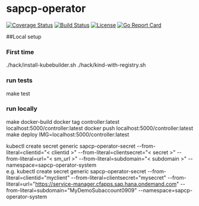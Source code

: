# sapcp-operator
[![Coverage Status](https://coveralls.io/repos/github/sm-operator/sapcp-operator/badge.svg?branch=master&service=github)](https://coveralls.io/github/sm-operator/sapcp-operator?branch=master)
[![Build Status](https://github.com/sm-operator/sapcp-operator/workflows/Go/badge.svg)](https://github.com/sm-operator/sapcp-operator/actions)
[![License](https://img.shields.io/badge/License-Apache%202.0-blue.svg)](https://github.com/sm-operator/sapcp-operator/blob/master/LICENSE)
[![Go Report Card](https://goreportcard.com/badge/github.com/sm-operator/sapcp-operator)](https://goreportcard.com/report/github.com/sm-operator/sapcp-operator)



##Local setup
### First time
./hack/install-kubebuilder.sh
./hack/kind-with-registry.sh

### run tests
make test

### run locally
make docker-build
docker tag controller:latest localhost:5000/controller:latest
docker push localhost:5000/controller:latest
make deploy IMG=localhost:5000/controller:latest

kubectl create secret generic sapcp-operator-secret --from-literal=clientid="< clientid >" --from-literal=clientsecret="< secret >" --from-literal=url="< sm_url >" --from-literal=subdomain="< subdomain >" --namespace=sapcp-operator-system </br>
e.g.
kubectl create secret generic sapcp-operator-secret --from-literal=clientid="myclient" --from-literal=clientsecret="mysecret" --from-literal=url="https://service-manager.cfapps.sap.hana.ondemand.com" --from-literal=subdomain="MyDemoSubaccount0909" --namespace=sapcp-operator-system
